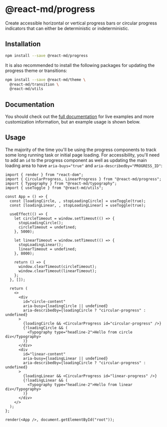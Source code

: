 # @react-md/progress

Create accessible horizontal or vertical progress bars or circular progress
indicators that can either be deterministic or indeterministic.

## Installation

```sh
npm install --save @react-md/progress
```

It is also recommended to install the following packages for updating the
progress theme or transitions:

```sh
npm install --save @react-md/theme \
  @react-md/transition \
  @react-md/utils
```

<!-- DOCS_REMOVE -->

## Documentation

You should check out the
[full documentation](https://react-md.dev/packages/progress/demos) for live
examples and more customization information, but an example usage is shown
below.

<!-- DOCS_REMOVE_END -->

## Usage

The majority of the time you'll be using the progress components to track some
long running task or initial page loading. For accessibility, you'll need to add
an `id` to the progress component as well as updating the main loading area to
have `aria-buys="true"` and `aria-describedby="PROGRESS_ID"`:

```tsx
import { render } from "react-dom";
import { CircularProgress, LinearProgress } from "@react-md/progress";
import { Typography } from "@react-md/typography";
import { useToggle } from "@react-md/utils";

const App = () => {
  const [loadingCircle, , stopLoadingCircle] = useToggle(true);
  const [loadingLinear, , stopLoadingLinear] = useToggle(true);

  useEffect(() => {
    let circleTimeout = window.setTimeout(() => {
      stopLoadingCircle();
      circleTimeout = undefined;
    }, 5000);

    let linearTimeout = window.setTimeout(() => {
      stopLoadingLinear();
      linearTimeout = undefined;
    }, 8000);

    return () => {
      window.clearTimeout(circleTimeout);
      window.clearTimeout(linearTimeout);
    };
  }, []);

  return (
    <>
      <div
        id="circle-content"
        aria-busy={loadingCircle || undefined}
        aria-describedby={loadingCircle ? "circular-progress" : undefined}
      >
        {loadingCircle && <CircularProgress id="circular-progress" />}
        {!loadingCircle && (
          <Typography type="headline-2">Hello from circle div</Typography>
        )}
      </div>
      <div
        id="linear-content"
        aria-busy={loadingLinear || undefined}
        aria-describedby={loadingCircle ? "circular-progress" : undefined}
      >
        {loadingLinear && <CircularProgress id="linear-progress" />}
        {!loadingLinear && (
          <Typography type="headline-2">Hello from linear div</Typography>
        )}
      </div>
    </>
  );
};

render(<App />, document.getElementById("root"));
```
